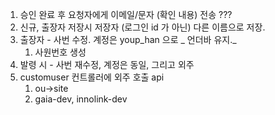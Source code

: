 1. 승인 완료 후 요청자에게 이메일/문자  (확인 내용) 전송 ???
2. 신규, 출장자 저장시 저장자 (로그인 id 가 아닌) 다른 이름으로 저장.
3. 출장자 - 사번 수정. 계정은 youp_han 으로 _ 언더바 유지._
	1. 사원번호 생성
4. 발령 시 - 사번 재수정, 계정은 동일, 그리고 외주
5. customuser 컨트롤러에 외주 호출 api
	1. ou->site
	2. gaia-dev, innolink-dev